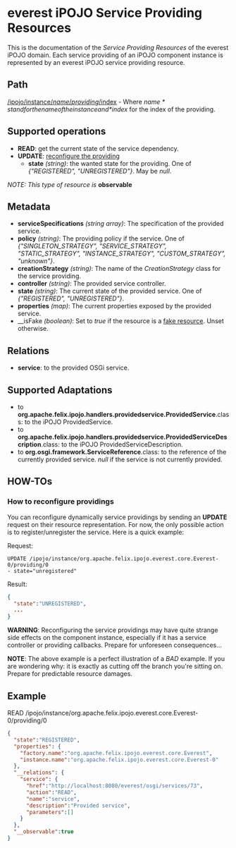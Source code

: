everest iPOJO Service Providing Resources
=========================================

This is the documentation of the *Service Providing Resources* of the everest iPOJO domain. Each service providing of an iPOJO component instance is represented by an everest iPOJO service providing resource.

## Path
[/ipojo/instance/$name/providing/$index](ReferenceCard.html "everest iPOJO Reference Card") - Where *$name* stand for the name of the instance and *$index* for the index of the providing.

## Supported operations
- **READ**: get the current state of the service dependency.
- **UPDATE**: [reconfigure the providing](#how-to-reconfigure-providings)
    - **state** *(string)*: the wanted state for the providing. One of *{"REGISTERED", "UNREGISTERED"}*. May be *null*.

*NOTE: This type of resource is* **observable**

## Metadata
- **serviceSpecifications** *(string array)*: The specification of the provided service.
- **policy** *(string)*: The providing policy if the service. One of *{"SINGLETON_STRATEGY", "SERVICE_STRATEGY", "STATIC_STRATEGY", "INSTANCE_STRATEGY", "CUSTOM_STRATEGY", "unknown"}*.
- **creationStrategy** *(string)*: The name of the *CreationStrategy* class for the service providing.
- **controller** *(string)*: The provided service controller.
- **state** *(string)*: The current state of the provided service. One of *{"REGISTERED", "UNREGISTERED"}*.
- **properties** *(map)*: The current properties exposed by the provided service.
- __isFake *(boolean)*: Set to *true* if the resource is a [fake resource](Instances.html#fake-instance-resource-wtf "Fake instance resource! WTF?"). Unset otherwise.

## Relations
- **service**: to the provided OSGi service.

## Supported Adaptations
- to **org.apache.felix.ipojo.handlers.providedservice.ProvidedService**.class: to the iPOJO ProvidedService.
- to **org.apache.felix.ipojo.handlers.providedservice.ProvidedServiceDescription**.class: to the iPOJO ProvidedServiceDescription.
- to **org.osgi.framework.ServiceReference**.class: to the reference of the currently provided service. *null* if the service is not currently provided.

## HOW-TOs

### <a name="how-to-reconfigure-providings"></a>How to reconfigure providings
You can reconfigure dynamically service providings by sending an **UPDATE** request on their resource representation. For now, the only possible action is to register/unregister the service. Here is a quick example:

Request:

```
UPDATE /ipojo/instance/org.apache.felix.ipojo.everest.core.Everest-0/providing/0
- state="unregistered"
```

Result:

```json
{
  "state":"UNREGISTERED",
  ...
}
```

**WARNING**: Reconfiguring the service providings may have quite strange side effects on the component instance, especially if it has a service controller or providing callbacks. Prepare for unforeseen consequences...

**NOTE**: The above example is a perfect illustration of a *BAD* example. If you are wondering why: it is exactly as cutting off the branch you're sitting on. Prepare for predictable resource damages.

## Example
READ /ipojo/instance/org.apache.felix.ipojo.everest.core.Everest-0/providing/0

```json
{
  "state":"REGISTERED",
  "properties": {
    "factory.name":"org.apache.felix.ipojo.everest.core.Everest",
    "instance.name":"org.apache.felix.ipojo.everest.core.Everest-0"
  },
  "__relations": {
    "service": {
      "href":"http://localhost:8080/everest/osgi/services/73",
      "action":"READ",
      "name":"service",
      "description":"Provided service",
      "parameters":[]
    }
  },
  "__observable":true
}
```
